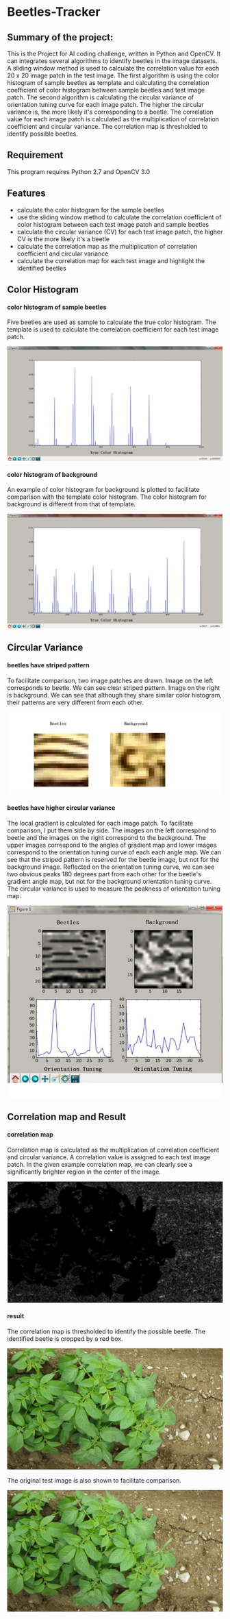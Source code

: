 # **Beetles-Tracker**

## **Summary of the project:**

This is the Project for AI coding challenge, written in Python and OpenCV.
It can integrates several algorithms to identify beetles in the image datasets. 
A sliding window method is used to calculate the correlation value for each 20 x 20 image patch in the test image.
The first algorithm is using the color histogram of sample beetles as template and calculating the correlation 
coefficient of color histogram between sample beetles and test image patch. 
The second algorithm is calculating the circular variance of orientation tuning curve for each image patch. The
higher the circular variance is, the more likely it's corresponding to a beetle.
The correlation value for each image patch is calculated as the multiplication of correlation coefficient and 
circular variance.
The correlation map is thresholded to identify possible beetles.

## **Requirement**

This program requires Python 2.7 and OpenCV 3.0

## **Features**
* calculate the color histogram for the sample beetles
* use the sliding window method to calculate the correlation coefficient of color histogram between each
test image patch and sample beetles
* calculate the circular variance (CV) for each test image patch, the higher CV is the more likely it's a beetle 
* calculate the correlation map as the multiplication of correlation coefficient and circular variance
* calculate the correlation map for each test image and highlight the identified beetles

## **Color Histogram**

#### **color histogram of sample beetles**

Five beetles are used as sample to calculate the true color histogram. The template is used to calculate the 
correlation coefficient for each test image patch.

![alt text](image/colorhist1.png)

#### **color histogram of background**

An example of color histogram for background is plotted to facilitate comparison with the template color histogram.
The color histogram for background is different from that of template.

![alt text](image/colorhist2.png)

## **Circular Variance**

#### **beetles have striped pattern**

To facilitate comparison, two image patches are drawn. Image on the left corresponds to beetle. We can see clear 
striped pattern. Image on the right is background. We can see that although they share similar color histogram, 
their patterns are very different from each other.

![alt text](image/example.png)

#### **beetles have higher circular variance**

The local gradient is calculated for each image patch. To facilitate comparison, I put them side by side. The images
on the left correspond to beetle and the images on the right correspond to the background. The upper images correspond
to the angles of gradient map and lower images correspond to the orientation tuning curve of each each angle map. We
can see that the striped pattern is reserved for the beetle image, but not for the background image. Reflected on the
orientation tuning curve, we can see two obvious peaks 180 degrees part from each other for the beetle's gradient
angle map, but not for the background orientation tuning curve. The circular variance is used to measure the peakness
of orientation tuning map. 

![alt text](image/cirvariance.png)

## **Correlation map and Result**

#### **correlation map**

Correlation map is calculated as the multiplication of correlation coefficient and circular variance. A correlation 
value is assigned to each test image patch. In the given example correlation map, we can clearly see a significantly
brighter region in the center of the image.

![alt text](image/corrmap.png)

#### **result**

The correlation map is thresholded to identify the possible beetle. The identified beetle is cropped by a red box.

![alt text](image/solution2.jpg)

The original test image is also shown to facilitate comparison.

![alt text](image/image2.jpg)